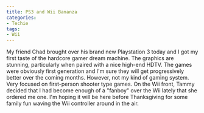 ```yaml
---
title: PS3 and Wii Bananza
categories:
- Techie
tags:
- Wii
---
```


My friend Chad brought over his brand new Playstation 3 today and I got my first taste of the hardcore gamer dream machine. The graphics are stunning, particularly when paired with a nice high-end HDTV. The games were obviously first generation and I'm sure they will get progressively better over the coming months. However, not my kind of gaming system. Very focused on first-person shooter type games.
On the Wii front, Tammy decided that I had become enough of a "fanboy" over the Wii lately that she ordered me one. I'm hoping it will be here before Thanksgiving for some family fun waving the Wii controller around in the air.

